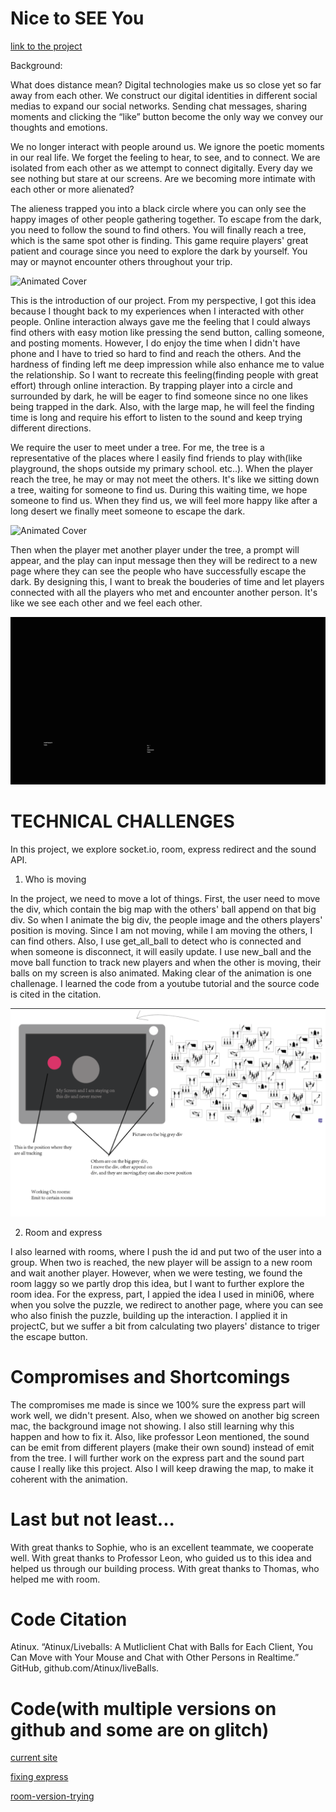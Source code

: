 # Nice to SEE You
[link to the project](https://nice-to-see-youu.glitch.me/)

Background:

What does distance mean? Digital technologies make us so close yet so far away from each other.  We construct our digital identities in different social medias to expand our social networks. Sending chat messages, sharing moments and clicking the “like” button become the only way we convey our thoughts and emotions. 

We no longer interact with people around us. We ignore the poetic moments in our real life. We forget the feeling to hear, to see, and to connect. We are isolated from each other as we attempt to connect digitally. Every day we see nothing but stare at our screens. Are we becoming more intimate with each other or more alienated?

The alieness trapped you into a black circle where you can only see the happy images of other people gathering together. To escape from the dark, you need to follow the sound to find others. You will finally reach a tree, which is the same spot other is finding. This game require players' great patient and courage since you need to explore the dark by yourself. You may or maynot encounter others throughout your trip.

![Animated Cover](1.gif)

This is the introduction of our project. From my perspective, I got this idea because I thought back to my experiences when I interacted with other people. Online interaction always gave me the feeling that I could always find others with easy motion like pressing the send button, calling someone, and posting moments. However, I do enjoy the time when I didn't have phone and I have to tried so hard to find and reach the others. And the hardness of finding left me deep impression while also enhance me to value the relationship. So I want to recreate this feeling(finding people with great effort) through online interaction. By trapping player into a circle and surrounded by dark, he will be eager to find someone since no one likes being trapped in the dark. Also, with the large map, he will feel the finding time is long and require his effort to listen to the sound and keep trying different directions. 

We require the user to meet under a tree. For me, the tree is a representative of the places where I easily find friends to play with(like playground, the shops outside my primary school. etc..). When the player reach the tree, he may or may not meet the others. It's like we sitting down a tree, waiting for someone to find us. During this waiting time, we hope someone to find us. When they find us, we will feel more happy like after a long desert we finally meet someone to escape the dark. 

![Animated Cover](2.gif) 

Then when the player met another player under the tree, a prompt will appear, and the play can input message then they will be redirect to a new page where they can see the people who have successfully escape the dark. By designing this, I want to break the bouderies of time and let players connected with all the players who met and encounter another person. It's like we see each other and we feel each other.

![Animated Cover](3.gif)

# TECHNICAL CHALLENGES
In this project, we explore socket.io, room, express redirect and the sound API.

1. Who is moving

In the project, we need to move a lot of things. First, the user need to move the div, which contain the big map with the others' ball append on that big div. So when I animate the big div, the people image and the others players' position is moving. Since I am not moving, while I am moving the others, I can find others. Also, I use get_all_ball to detect who is connected and when someone is disconnect, it will easily update. I use new_ball and the move ball function to track new players and when the other is moving, their balls on my screen is also animated. Making clear of the animation is one challenage. I learned the code from a youtube tutorial and the source code is cited in the citation. 

![1](1.png)  

2. Room and express

I also learned with rooms, where I push the id and put two of the user into a group. When two is reached, the new player will be assign to a new room and wait another player. However, when we were testing, we found the room laggy so we partly drop this idea, but I want to further explore the room idea. For the express, part, I appied the idea I used in mini06, where when you solve the puzzle, we redirect to another page, where you can see who also finish the puzzle, building up the interaction. I applied it in projectC, but we suffer a bit from calculating two players' distance to triger the escape button. 

# Compromises and Shortcomings

The compromises me made is since we 100% sure the express part will work well, we didn't present. Also, when we showed on another big screen mac, the background image not showing. I also still learning why this happen and how to fix it. Also, like professor Leon mentioned, the sound can be emit from different players (make their own sound) instead of emit from the tree. I will further work on the express part and the sound part cause I really like this project. Also I will keep drawing the map, to make it coherent with the animation.

# Last but not least...

With great thanks to Sophie, who is an excellent teammate, we cooperate well. With great thanks to Professor Leon, who guided us to this idea and helped us through our building process. With great thanks to Thomas, who helped me with room. 

# Code Citation
Atinux. “Atinux/Liveballs: A Mutliclient Chat with Balls for Each Client, You Can Move with Your Mouse and Chat with Other Persons in Realtime.” GitHub, github.com/Atinux/liveBalls. 

# Code(with multiple versions on github and some are on glitch)
[current site](https://glitch.com/edit/#!/nice-to-see-youu)

[fixing express](https://glitch.com/edit/#!/project-c-oldversion)

[room-version-trying](https://glitch.com/edit/#!/room-version)



